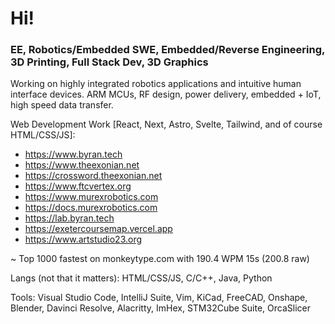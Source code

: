 # Hi!

### EE, Robotics/Embedded SWE, Embedded/Reverse Engineering, 3D Printing, Full Stack Dev, 3D Graphics

Working on highly integrated robotics applications and intuitive human interface devices. ARM MCUs, RF design, power delivery, embedded + IoT, high speed data transfer.

Web Development Work [React, Next, Astro, Svelte, Tailwind, and of course HTML/CSS/JS]:
* https://www.byran.tech
* https://www.theexonian.net
* https://crossword.theexonian.net
* https://www.ftcvertex.org
* https://www.murexrobotics.com
* https://docs.murexrobotics.com
* https://lab.byran.tech
* https://exetercoursemap.vercel.app
* https://www.artstudio23.org

~ Top 1000 fastest on monkeytype.com with 190.4 WPM 15s (200.8 raw)

Langs (not that it matters): HTML/CSS/JS, C/C++, Java, Python

Tools: Visual Studio Code, IntelliJ Suite, Vim, KiCad, FreeCAD, Onshape, Blender, Davinci Resolve, Alacritty, ImHex, STM32Cube Suite, OrcaSlicer
